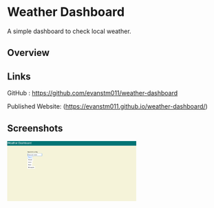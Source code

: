 # Weather Dashboard

A simple dashboard to check local weather.

## Overview

## Links

GitHub : https://github.com/evanstm011/weather-dashboard

Published Website: (https://evanstm011.github.io/weather-dashboard/)

## Screenshots

<img src= "assets/images/dashboard_screenshot.png"
alt= "weather_dashboard" width="300"/>
